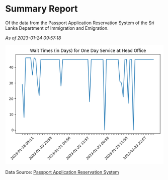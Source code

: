 # Summary Report

Of the data from the Passport Application Reservation System of the Sri Lanka Department of Immigration and Emigration.

*As of 2023-01-24 09:57:18*

![Wait Time Chart](summary.wait_time_chart.png)

Data Source: [Passport Application Reservation System](https://eservices.immigration.gov.lk:8443/appointment/pages/reservationApplication.xhtml)